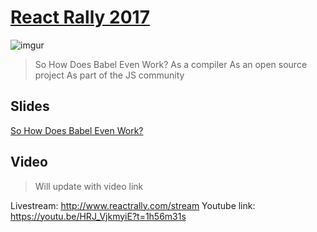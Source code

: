 # [React Rally 2017](http://www.reactrally.com/schedule)

![imgur](http://i.imgur.com/1bh2uXr.png)

> So How Does Babel Even Work?
> As a compiler
> As an open source project
> As part of the JS community

## Slides

[So How Does Babel Even Work?](http://henryzoo.com/so-how-does-babel-even-work)

## Video

> Will update with video link

Livestream: http://www.reactrally.com/stream
Youtube link: https://youtu.be/HRJ_VjkmyiE?t=1h56m31s
